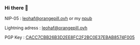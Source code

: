 ### Hi there 🧡

NIP-05 : leohaf@orangepill.ovh or my [npub](https://snort.social/p/npub1ywjjp4dup38veklgw44p2d24n9yze8e4u4gpxwm49ka6rjvyu9dsfg6ejf)

Lightning adress : leohaf@orangepill.ovh

PGP Key : [CACC7CBB26B3D2EE8FC2F2BC0E37EBAB8574F005](https://cdn.orangepill.ovh/leohaf.gpg)
